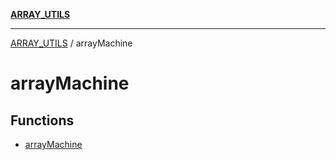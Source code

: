 [**ARRAY_UTILS**](../README.md)

***

[ARRAY_UTILS](../README.md) / arrayMachine

# arrayMachine

## Functions

- [arrayMachine](functions/arrayMachine.md)
